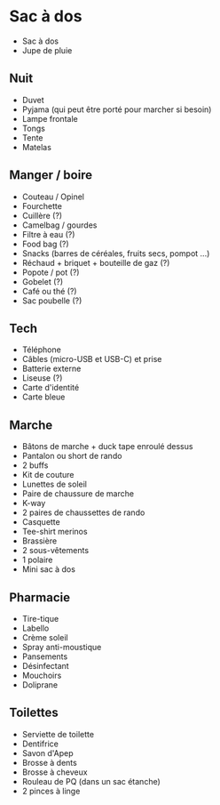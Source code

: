 # Sac à dos

- Sac à dos
- Jupe de pluie

## Nuit

- Duvet
- Pyjama (qui peut être porté pour marcher si besoin)
- Lampe frontale
- Tongs
- Tente
- Matelas

## Manger / boire

- Couteau / Opinel
- Fourchette
- Cuillère (?)
- Camelbag / gourdes
- Filtre à eau (?)
- Food bag (?)
- Snacks (barres de céréales, fruits secs, pompot ...)
- Réchaud + briquet + bouteille de gaz (?)
- Popote / pot (?)
- Gobelet (?)
- Café ou thé (?)
- Sac poubelle (?)


## Tech

- Téléphone
- Câbles (micro-USB et USB-C) et prise
- Batterie externe
- Liseuse (?)
- Carte d'identité
- Carte bleue


## Marche

- Bâtons de marche + duck tape enroulé dessus
- Pantalon ou short de rando
- 2 buffs
- Kit de couture
- Lunettes de soleil
- Paire de chaussure de marche
- K-way
- 2 paires de chaussettes de rando
- Casquette
- Tee-shirt merinos
- Brassière
- 2 sous-vêtements
- 1 polaire
- Mini sac à dos


## Pharmacie

- Tire-tique
- Labello
- Crème soleil
- Spray anti-moustique
- Pansements
- Désinfectant
- Mouchoirs
- Doliprane


## Toilettes

- Serviette de toilette
- Dentifrice
- Savon d'Apep
- Brosse à dents
- Brosse à cheveux
- Rouleau de PQ (dans un sac étanche)
- 2 pinces à linge
